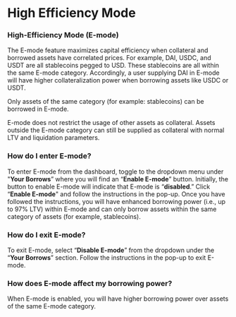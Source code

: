 # High Efficiency Mode

### High-Efficiency Mode (E-mode)

The E-mode feature maximizes capital efficiency when collateral and borrowed assets have correlated prices. For example, DAI, USDC, and USDT are all stablecoins pegged to USD. These stablecoins are all within the same E-mode category. Accordingly, a user supplying DAI in E-mode will have higher collateralization power when borrowing assets like USDC or USDT.&#x20;

Only assets of the same category (for example: stablecoins) can be borrowed in E-mode.

E-mode does not restrict the usage of other assets as collateral. Assets outside the E-mode category can still be supplied as collateral with normal LTV and liquidation parameters.

### How do I enter E-mode?

To enter E-mode from the dashboard, toggle to the dropdown menu under "**Your Borrows**” where you will find an “**Enable E-mode**” button. Initially, the button to enable E-mode will indicate that E-mode is “**disabled**.” Click “**Enable E-mode**" and follow the instructions in the pop-up. Once you have followed the instructions, you will have enhanced borrowing power (i.e., up to 97% LTV) within E-mode and can only borrow assets within the same category of assets (for example, stablecoins).

### How do I exit E-mode?

To exit E-mode, select “**Disable E-mode**” from the dropdown under the “**Your Borrows**” section. Follow the instructions in the pop-up to exit E-mode.

### How does E-mode affect my borrowing power?

When E-mode is enabled, you will have higher borrowing power over assets of the same E-mode category.
